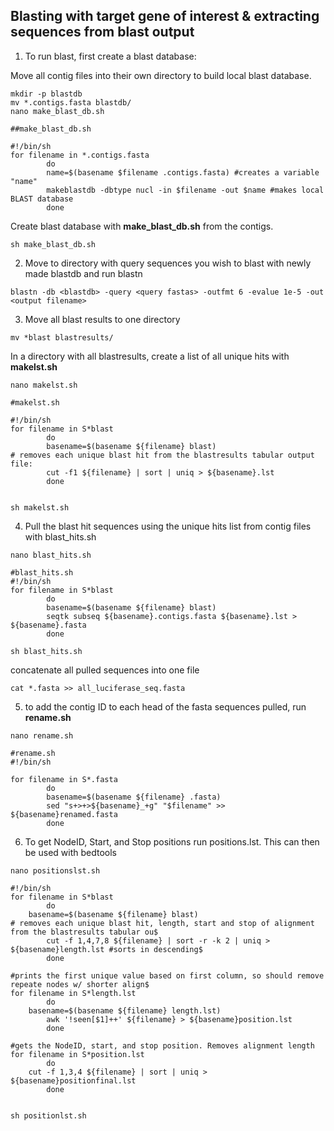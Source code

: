 ## Blasting with target gene of interest & extracting sequences from blast output 

1. To run blast, first create a blast database: 

Move all contig files into their own directory to build local blast database. 

```
mkdir -p blastdb 
mv *.contigs.fasta blastdb/
nano make_blast_db.sh
```

```
##make_blast_db.sh

#!/bin/sh
for filename in *.contigs.fasta
        do
        name=$(basename $filename .contigs.fasta) #creates a variable "name"
        makeblastdb -dbtype nucl -in $filename -out $name #makes local BLAST database
        done
 ```
 Create blast database with **make_blast_db.sh** from the contigs. 
 
 ```
 sh make_blast_db.sh
 ```
 
 2. Move to directory with query sequences you wish to blast with newly made blastdb and run blastn
 
 ```
blastn -db <blastdb> -query <query fastas> -outfmt 6 -evalue 1e-5 -out <output filename>
```

 3. Move all blast results to one directory 
 
 ```
 mv *blast blastresults/
 ```
 
 In a directory with all blastresults, create a list of all unique hits with **makelst.sh**
 
 ```
 nano makelst.sh
```

```
#makelst.sh

#!/bin/sh
for filename in S*blast
        do
        basename=$(basename ${filename} blast)
# removes each unique blast hit from the blastresults tabular output file:
        cut -f1 ${filename} | sort | uniq > ${basename}.lst
        done
        
```

```
sh makelst.sh
```
4. Pull the blast hit sequences using the unique hits list from contig files with blast_hits.sh
  
```
nano blast_hits.sh
```

```
#blast_hits.sh
#!/bin/sh
for filename in S*blast
        do
        basename=$(basename ${filename} blast)
        seqtk subseq ${basename}.contigs.fasta ${basename}.lst > ${basename}.fasta 
        done
```

```
sh blast_hits.sh 
```

concatenate all pulled sequences into one file

```
cat *.fasta >> all_luciferase_seq.fasta
```

5. to add the contig ID to each head of the fasta sequences pulled, run **rename.sh**

```
nano rename.sh
```

```
#rename.sh
#!/bin/sh

for filename in S*.fasta
        do 
        basename=$(basename ${filename} .fasta)
        sed "s+>+>${basename}_+g" "$filename" >> ${basename}renamed.fasta
        done
```
        
6. To get NodeID, Start, and Stop positions run positions.lst. This can then be used with bedtools 

```
nano positionslst.sh
```
```
#!/bin/sh
for filename in S*blast
        do
	basename=$(basename ${filename} blast)
# removes each unique blast hit, length, start and stop of alignment from the blastresults tabular ou$
        cut -f 1,4,7,8 ${filename} | sort -r -k 2 | uniq > ${basename}length.lst #sorts in descending$
        done

#prints the first unique value based on first column, so should remove repeate nodes w/ shorter align$
for filename in S*length.lst
        do
	basename=$(basename ${filename} length.lst)
        awk '!seen[$1]++' ${filename} > ${basename}position.lst
        done
        
#gets the NodeID, start, and stop position. Removes alignment length
for filename in S*position.lst
        do
	cut -f 1,3,4 ${filename} | sort | uniq > ${basename}positionfinal.lst
        done
        
```

```
sh positionlst.sh
```
 

